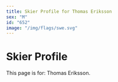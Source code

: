 ```yaml
---
title: Skier Profile for Thomas Eriksson
sex: "M"
id: "652"
image: "/img/flags/swe.svg" 
---
```


# Skier Profile

This page is for: Thomas Eriksson.
    